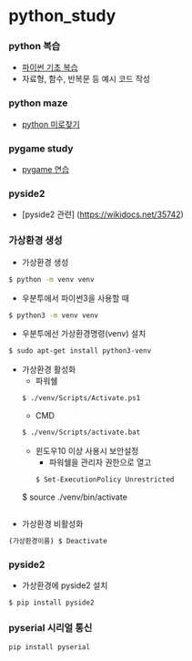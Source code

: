 # python_study

### python 복습
- [파이썬 기초 복습](./python_ex)
- 자료형, 함수, 반복문 등 예시 코드 작성

### python maze
- [python 미로찾기](./MAZE_PY)

### pygame study
- [pygame 연습](./pygame_study)

### pyside2
- [pyside2 관련] (https://wikidocs.net/35742)


### 가상환경 생성
- 가상환경 생성
```bash
$ python -m venv venv
```

- 우분투에서 파이썬3을 사용할 때
```bash
$ python3 -m venv venv
```

- 우분투에선 가상환경명령(venv) 설치
```bash
$ sudo apt-get install python3-venv
```

- 가상환경 활성화
    - 파워쉘
    ```bash
    $ ./venv/Scripts/Activate.ps1
    ```
    - CMD
    ```bash
    $ ./venv/Scripts/activate.bat
    ```
    - 윈도우10 이상 사용시 보안설정
        - 파워쉘을 관리자 권한으로 열고
        ```bash
        $ Set-ExecutionPolicy Unrestricted
        ```
    $  source ./venv/bin/activate
    ```
- 가상환경 비활성화
```bash
(가상환경이름) $ Deactivate
```

### pyside2
- 가상환경에 pyside2 설치
```bash
$ pip install pyside2
```

### pyserial 시리얼 통신
```bash
pip install pyserial
```